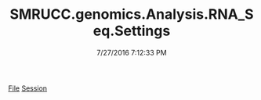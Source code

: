 ﻿---
title: SMRUCC.genomics.Analysis.RNA_Seq.Settings
date: 7/27/2016 7:12:33 PM
---

[File](T-SMRUCC.genomics.Analysis.RNA_Seq.Settings.File.html)
[Session](T-SMRUCC.genomics.Analysis.RNA_Seq.Settings.Session.html)

